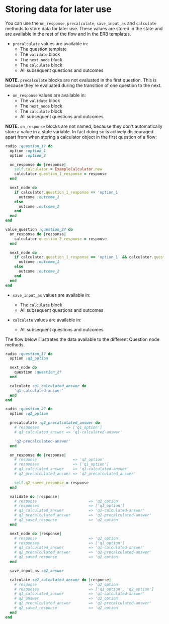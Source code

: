 # Storing data for later use

You can use the `on_response`, `precalculate`, `save_input_as` and `calculate` methods to store data for later use. These values are stored in the state and are available in the rest of the flow and in the ERB templates.

* `precalculate` values are available in:
  * The question template
  * The `validate` block
  * The `next_node` block
  * The `calculate` block
  * All subsequent questions and outcomes

__NOTE.__ `precalculate` blocks are not evaluated in the first question. This is because they're evaluated during the transition of one question to the next.

* `on_response` values are available in:
  * The `validate` block
  * The `next_node` block
  * The `calculate` block
  * All subsequent questions and outcomes

__NOTE.__ `on_response` blocks are not named, because they don't automatically store a value in a state variable. In fact doing so is actively discouraged apart from when storing a calculator object in the first question of a flow:

```ruby
radio :question_1? do
  option :option_1
  option :option_2

  on_response do |response|
    self.calculator = ExampleCalculator.new
    calculator.question_1_response = response
  end

  next_node do
    if calculator.question_1_response == 'option_1'
      outcome :outcome_1
    else
      outcome :outcome_2
    end
  end
end

value_question :question_2? do
  on_response do |response|
    calculator.question_2_response = response
  end

  next_node do
    if calculator.question_1_response == 'option_1' && calculator.question_2_response == 'London'
      outcome :outcome_1
    else
      outcome :outcome_2
    end
  end
end
```

* `save_input_as` values are available in:
  * The `calculate` block
  * All subsequent questions and outcomes

* `calculate` values are available in:
  * All subsequent questions and outcomes

The flow below illustrates the data available to the different Question node methods.

```ruby
radio :question_1? do
  option :q1_option

  next_node do
    question :question_2?
  end

  calculate :q1_calculated_answer do
    'q1-calculated-answer'
  end
end

radio :question_2? do
  option :q2_option

  precalculate :q2_precalculated_answer do
    # responses            => ['q1_option']
    # q1_calculated_answer => 'q1-calculated-answer'

    'q2-precalculated-answer'
  end

  on_response do |response|
    # response                => 'q2_option'
    # responses               => ['q1_option']
    # q1_calculated_answer    => 'q1-calculated-answer'
    # q2_precalculated_answer => 'q2_precalculated_answer'

    self.q2_saved_response = response
  end

  validate do |response|
    # response                       => 'q2_option'
    # responses                      => ['q1_option']
    # q1_calculated_answer           => 'q1-calculated-answer'
    # q2_precalculated_answer        => 'q2-precalculated-answer'
    # q2_saved_response              => 'q2_option'
  end

  next_node do |response|
    # response                       => 'q2_option'
    # responses                      => ['q1_option']
    # q1_calculated_answer           => 'q1-calculated-answer'
    # q2_precalculated_answer        => 'q2-precalculated-answer'
    # q2_saved_response              => 'q2_option'
  end

  save_input_as :q2_answer

  calculate :q2_calculated_answer do |response|
    # response                       => 'q2_option'
    # responses                      => ['q1_option', 'q2_option']
    # q1_calculated_answer           => 'q1-calculated-answer'
    # q2_answer                      => 'q2_option'
    # q2_precalculated_answer        => 'q2-precalculated-answer'
    # q2_saved_response              => 'q2_option'
  end
end
```
